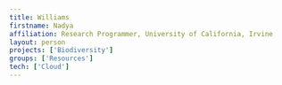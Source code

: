 ```yaml
---
title: Williams
firstname: Nadya
affiliation: Research Programmer, University of California, Irvine
layout: person
projects: ['Biodiversity']
groups: ['Resources']
tech: ['Cloud']
---
```



